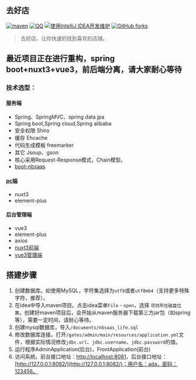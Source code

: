 ﻿## 去好店
[![maven](https://img.shields.io/maven-central/v/com.nbsaas.boot/nbsaas-boot.svg)](http://mvnrepository.com/artifact/com.nbsaas.boot/nbsaas-boot)
[![QQ](https://img.shields.io/badge/chat-on%20QQ-ff69b4.svg?style=flat-square)](//shang.qq.com/wpa/qunwpa?idkey=d1a308945e4b2ff8aeb1711c2c7914342dae15e9ce7041e94756ab355430dc78)
[![使用IntelliJ IDEA开发维护](https://img.shields.io/badge/IntelliJ%20IDEA-提供支持-blue.svg)](https://www.jetbrains.com/idea/)
[![GitHub forks](https://img.shields.io/github/stars/nbsaas/nbsaas-boot.svg?style=social&logo=github&label=Stars)](https://github.com/nbsaas/nbsaas-boot)

> 去好店，让你快速的找到喜欢的店铺。
## 最近项目正在进行重构，spring boot+nuxt3+vue3，前后端分离，请大家耐心等待

### 技术选型：

#### 服务端
* Spring、SpringMVC、spring data jpa
* Spring boot,Spring cloud,Spring alibaba
* 安全权限 Shiro
* 缓存 Ehcache
* 代码生成模板 freemarker
* 其它 Jsoup、gson
* 核心采用Request-Response模式，Chain模型。
* [boot-nbsaas](https://gitee.com/cng1985/boot-nbsaas)

#### [pc端](https://gitee.com/cng1985/nbsaas-life-nuxt3)
* nuxt3
* element-plus


#### 后台管理端

* vue3
* element-plus
* axios
* [nuxt3前端](https://gitee.com/cng1985/nbsaas-life-nuxt3)
* [vue3管理端](https://gitee.com/cng1985/nbsaas-life-admin)


## 搭建步骤

1. 创建数据库。如使用MySQL，字符集选择为`utf8`或者`utf8mb4`（支持更多特殊字符，推荐）。
2. 在idea中导入maven项目。点击idea菜单`File` - `open`，选择 `项目所在磁盘位置`。创建好maven项目后，会开始从maven服务器下载第三方jar包（如spring等），需要一定时间，请耐心等待。
3. 创建mysql数据库，导入`/documents/nbsaas_life.sql`
4. 修改数据库连接。打开`/gates/admin/main/resources/application.yml`文件，根据实际情况修改`jdbc.url`、`jdbc.username`、`jdbc.password`的值。
5. 运行程序AdminApplication(后台)，FrontApplication(前台)
6. 访问系统。前台接口地址：[http://localhost:8081](http://localhost:8081/)，后台接口地址：[http://127.0.0.1:8082/](http://127.0.0.1:8082/)；用户名：ada，密码：123456。

